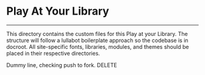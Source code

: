 # Play At Your Library
--------------------

This directory contains the custom files for this Play at your Library. 
The structure will follow a lullabot boilerplate approach so the codebase
is in docroot. All site-specific fonts, libraries, modules, and themes 
should be placed in their respective directories.

Dummy line, checking push to fork. DELETE
